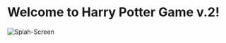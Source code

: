 # Welcome to Harry Potter Game v.2!

![Splah-Screen](https://media.giphy.com/media/k1KASi3xNivjjBSb4N/giphy.gif)
